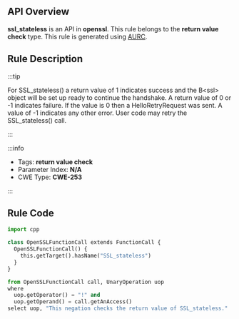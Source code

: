 ---
---


## API Overview
**ssl_stateless** is an API in **openssl**. This rule belongs to the **return value check** type. This rule is generated using [AURC](../../tools/AURC).
## Rule Description

:::tip

For SSL_stateless() a return value of 1 indicates success and the B\<ssl\> object will be set up ready to continue the handshake. A return value of 0 or -1 indicates failure. If the value is 0 then a HelloRetryRequest was sent. A value of -1 indicates any other error. User code may retry the SSL_stateless() call.

:::

:::info

- Tags: **return value check**
- Parameter Index: **N/A**
- CWE Type: **CWE-253**

:::

## Rule Code
```python
import cpp

class OpenSSLFunctionCall extends FunctionCall {
  OpenSSLFunctionCall() {
    this.getTarget().hasName("SSL_stateless")
  }
}

from OpenSSLFunctionCall call, UnaryOperation uop
where
  uop.getOperator() = "!" and
  uop.getOperand() = call.getAnAccess()
select uop, "This negation checks the return value of SSL_stateless."
```